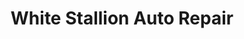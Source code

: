 ---
title: "White Stallion Auto Repair"
url: /sherwood-park/white-stallion-auto-repair/
shop: car repair
---